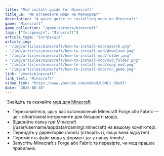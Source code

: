 ```yaml
---
title: "Mod install guide for Minecraft"
title_ua: "Як встановити моди на Майнкрафт"
description: "A quick guide to installing mods on Minecraft"
game: "Minecraft"
game_collection: "/game-servers/minecraft"
tags: ["Інструкція", "Minecraft"]
article_type: "Інструкція"
article_img: 
- "/img/articles/minecraft/how-to-install-mod/search.png"
- "/img/articles/minecraft/how-to-install-mod/download.png"
- "/img/articles/minecraft/how-to-install-mod/folder.png"
- "/img/articles/minecraft/how-to-install-mod/mod_folder.png"
- "/img/articles/minecraft/how-to-install-mod/copy_mod.png"
- "/img/articles/minecraft/how-to-install-mod/run_game.png"
link: "/mods/minecraft"
link_text: "Minecraft"
video_link: "https://www.youtube.com/embed/L0NCz_hDu9I"
date: "2025-08-30"
---
```


 -Знайдіть та скачайте [мод для Minecraft](/mods/minecraft)
- Переконайтеся, що у вас встановлений Minecraft Forge або Fabric — це - обов’язкові інструменти для більшості модів.
- Відкрийте папку гри Minecraft (/user/username/appdata/roaming/.minecraft) на вашому комп’ютері.
- Перейдіть у директорію /mods/ (створіть її, якщо вона відсутня).
- Перемістіть файл мода у форматі .jar у папку /mods/.
- Запустіть Minecraft з Forge або Fabric та перевірте, чи мод працює правильно.